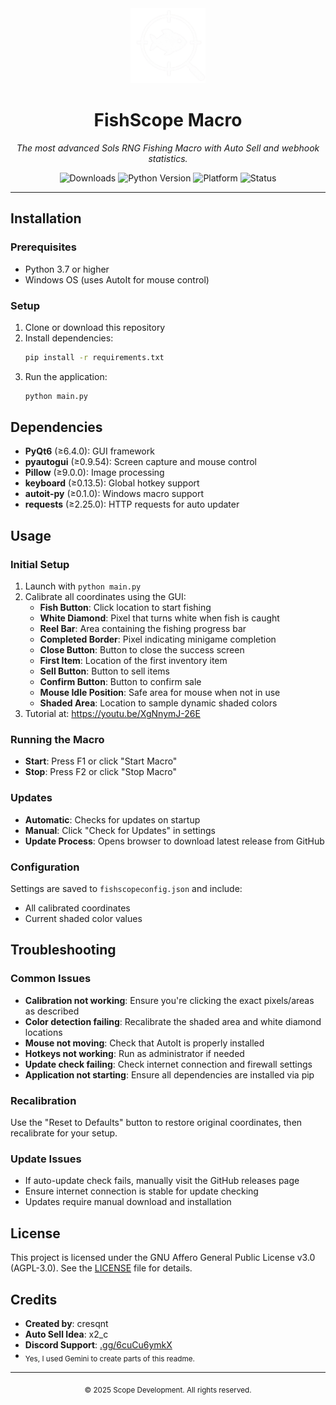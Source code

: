 
<div align="center">
   <img src="fishscope-nobg.png" alt="FishScope Logo" width="120" height="120" />
   <h1>FishScope Macro</h1>
   <p><i>The most advanced Sols RNG Fishing Macro with Auto Sell and webhook statistics.</i></p>
   <p>
      <img src="https://img.shields.io/github/downloads/cresqnt-sys/FishScope-macro/total?color=brightgreen" alt="Downloads" />
      <img src="https://img.shields.io/badge/python-3.7%2B-blue" alt="Python Version" />
      <img src="https://img.shields.io/badge/platform-windows-lightgrey" alt="Platform" />
      <img src="https://img.shields.io/badge/status-active-brightgreen" alt="Status" />
   </p>
</div>

---


## Installation

### Prerequisites
- Python 3.7 or higher
- Windows OS (uses AutoIt for mouse control)

### Setup
1. Clone or download this repository
2. Install dependencies:
   ```bash
   pip install -r requirements.txt
   ```
3. Run the application:
   ```bash
   python main.py
   ```


## Dependencies

- **PyQt6** (≥6.4.0): GUI framework
- **pyautogui** (≥0.9.54): Screen capture and mouse control
- **Pillow** (≥9.0.0): Image processing
- **keyboard** (≥0.13.5): Global hotkey support
- **autoit-py** (≥0.1.0): Windows macro support
- **requests** (≥2.25.0): HTTP requests for auto updater


## Usage

### Initial Setup
1. Launch with `python main.py`
2. Calibrate all coordinates using the GUI:
   - **Fish Button**: Click location to start fishing
   - **White Diamond**: Pixel that turns white when fish is caught
   - **Reel Bar**: Area containing the fishing progress bar
   - **Completed Border**: Pixel indicating minigame completion
   - **Close Button**: Button to close the success screen
   - **First Item**: Location of the first inventory item
   - **Sell Button**: Button to sell items
   - **Confirm Button**: Button to confirm sale
   - **Mouse Idle Position**: Safe area for mouse when not in use
   - **Shaded Area**: Location to sample dynamic shaded colors
3. Tutorial at: https://youtu.be/XgNnymJ-26E

### Running the Macro
- **Start**: Press F1 or click "Start Macro"
- **Stop**: Press F2 or click "Stop Macro"

### Updates
- **Automatic**: Checks for updates on startup
- **Manual**: Click "Check for Updates" in settings
- **Update Process**: Opens browser to download latest release from GitHub

### Configuration
Settings are saved to `fishscopeconfig.json` and include:
- All calibrated coordinates
- Current shaded color values


## Troubleshooting

### Common Issues
- **Calibration not working**: Ensure you're clicking the exact pixels/areas as described
- **Color detection failing**: Recalibrate the shaded area and white diamond locations
- **Mouse not moving**: Check that AutoIt is properly installed
- **Hotkeys not working**: Run as administrator if needed
- **Update check failing**: Check internet connection and firewall settings
- **Application not starting**: Ensure all dependencies are installed via pip

### Recalibration
Use the "Reset to Defaults" button to restore original coordinates, then recalibrate for your setup.

### Update Issues
- If auto-update check fails, manually visit the GitHub releases page
- Ensure internet connection is stable for update checking
- Updates require manual download and installation


## License

This project is licensed under the GNU Affero General Public License v3.0 (AGPL-3.0). See the [LICENSE](LICENSE) file for details.


## Credits

- **Created by**: cresqnt
- **Auto Sell Idea**: x2_c
- **Discord Support**: [.gg/6cuCu6ymkX](https://discord.gg/6cuCu6ymkX)
- <sub>Yes, I used Gemini to create parts of this readme.</sub>

---

<div align="center">
   <sub>© 2025 Scope Development. All rights reserved.</sub>
</div>
